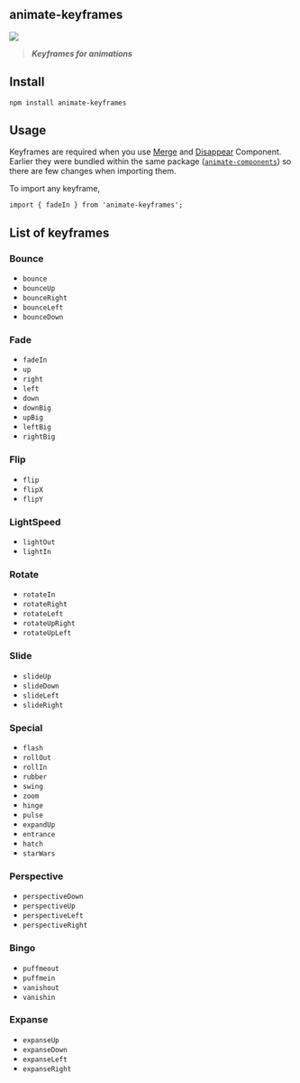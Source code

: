 ## animate-keyframes
![](https://img.shields.io/badge/npm-v0.1.5-blue.svg)

> ***Keyframes for animations***

## Install
```
npm install animate-keyframes
```

## Usage
Keyframes are required when you use [Merge](https://github.com/nitin42/animate-components/blob/master/packages/animate-components/docs/usage.md#merge-component) and [Disappear](https://github.com/nitin42/animate-components/blob/master/packages/animate-components/docs/usage.md#disappear-component) Component. Earlier they were bundled within the same package ([`animate-components`](../animate-components)) so there are few changes when importing them.

To import any keyframe,

```
import { fadeIn } from 'animate-keyframes';
```

## List of keyframes

### Bounce

* `bounce`
* `bounceUp`
* `bounceRight`
* `bounceLeft`
* `bounceDown`

### Fade

* `fadeIn`
* `up`
* `right`
* `left`
* `down`
* `downBig`
* `upBig`
* `leftBig`
* `rightBig`

### Flip

* `flip`
* `flipX`
* `flipY`

### LightSpeed

* `lightOut`
* `lightIn`

### Rotate

* `rotateIn`
* `rotateRight`
* `rotateLeft`
* `rotateUpRight`
* `rotateUpLeft`

### Slide

* `slideUp`
* `slideDown`
* `slideLeft`
* `slideRight`

### Special

* `flash`
* `rollOut`
* `rollIn`
* `rubber`
* `swing`
* `zoom`
* `hinge`
* `pulse`
* `expandUp`
* `entrance`
* `hatch`
* `starWars`

### Perspective

* `perspectiveDown`
* `perspectiveUp`
* `perspectiveLeft`
* `perspectiveRight`

### Bingo

* `puffmeout`
* `puffmein`
* `vanishout`
* `vanishin`

### Expanse

* `expanseUp`
* `expanseDown`
* `expanseLeft`
* `expanseRight`
